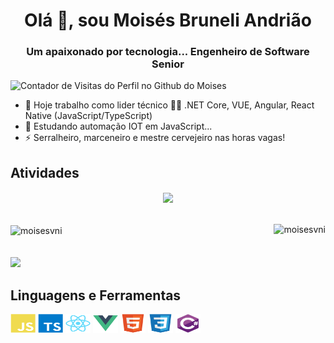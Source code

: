 <h1 align="center">Olá 👋, sou Moisés Bruneli Andrião</h1>
<h3 align="center">Um apaixonado por tecnologia... Engenheiro de Software Senior</h3>

<div align="left">
  <img src="https://visitor-badge.feriirawann.repl.co/?username=moisesvni&repo=murilonicemento&style=for-the-badge&label=Visitantes&logo=OpenTelemetry&color=61DAFB&contentType=svg" alt="Contador de Visitas do Perfil no Github do Moises" height="28px" />
</div>

- 🔭 Hoje trabalho como lider técnico 👨‍🔧  .NET Core, VUE, Angular, React Native (JavaScript/TypeScript)
- 🌱 Estudando automação IOT em JavaScript...
- ⚡ Serralheiro, marceneiro e mestre cervejeiro nas horas vagas!


## Atividades
<div align="center">
  <img align="center" src="https://github-readme-activity-graph.vercel.app/graph?username=moisesvni&theme=vue&hide_border=true&show_icons=true&custom_title=Grafico%20de%20Contribuicao" />
</div>
<br/><br/>
<div>
  <img align="center" height="180em" src="https://github-readme-streak-stats.herokuapp.com/?user=moisesvni&theme=dark&hide_border=true" alt="moisesvni" />
  <img align="right" height="180em" src="https://github-readme-stats.vercel.app/api/top-langs?username=moisesvni&show_icons=true&theme=dark&locale=en&layout=compact&hide_border=true&custom_title=Linguagens%20mais%20Utilizadas" alt="moisesvni" /> 
</div>
<br/>
<br/>
<div>
    <img heigth="180em" src="https://github-readme-stats.vercel.app/api?username=moisesvni&show_icons=true&count_private=true&theme=dark" />
</div>

## Linguagens e Ferramentas
<div style="display:inline_block">
  <img align="center" alt="Moises-Js" height="30" width="40" src="https://raw.githubusercontent.com/devicons/devicon/master/icons/javascript/javascript-plain.svg" style="max-width:100%;">
  <img align="center" alt="Moises-Ts" height="30" width="40" src="https://raw.githubusercontent.com/devicons/devicon/master/icons/typescript/typescript-plain.svg" style="max-width:100%;">
  <img align="center" alt="Moises-React" height="30" width="40" src="https://raw.githubusercontent.com/devicons/devicon/master/icons/react/react-original.svg" style="max-width:100%;">
  <img align="center" alt="Moises-Vue" height="30" width="40" src="https://raw.githubusercontent.com/devicons/devicon/master/icons/vuejs/vuejs-original.svg" style="max-width:100%;">
  <img align="center" alt="Moises-HTML" height="30" width="40" src="https://raw.githubusercontent.com/devicons/devicon/master/icons/html5/html5-original.svg" style="max-width:100%;">
  <img align="center" alt="Moises-CSS" height="30" width="40" src="https://raw.githubusercontent.com/devicons/devicon/master/icons/css3/css3-original.svg" style="max-width:100%;">
  <img align="center" alt="Moises-Csharp" height="30" width="40" src="https://raw.githubusercontent.com/devicons/devicon/master/icons/csharp/csharp-original.svg" style="max-width:100%;">
</div>
